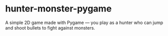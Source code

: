 # hunter-monster-pygame
A simple 2D game made with Pygame — you play as a hunter who can jump and shoot bullets to fight against monsters.
